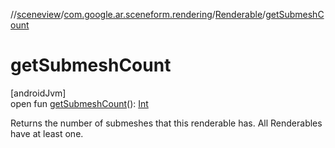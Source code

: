 //[sceneview](../../../index.md)/[com.google.ar.sceneform.rendering](../index.md)/[Renderable](index.md)/[getSubmeshCount](get-submesh-count.md)

# getSubmeshCount

[androidJvm]\
open fun [getSubmeshCount](get-submesh-count.md)(): [Int](https://kotlinlang.org/api/latest/jvm/stdlib/kotlin/-int/index.html)

Returns the number of submeshes that this renderable has. All Renderables have at least one.
